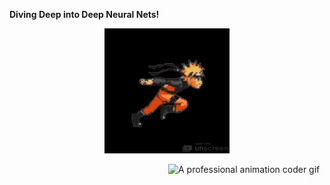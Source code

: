 **Diving Deep into Deep Neural Nets!**
<p align="center">
  <img src="https://raw.githubusercontent.com/ragitu5552/ragitu5552/master/naruto-run-unscreen.gif" width="200">
</p>
<img src="https://github.com/user-attachments/assets/754f7f48-57b4-4b8f-9054-b21ef7803698" width="250px" align="right" alt="A professional animation coder gif"/>
